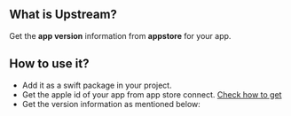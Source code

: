 ## What is Upstream?

Get the **app version** information from **appstore** for your app. 

## How to use it?

- Add it as a swift package in your project.
- Get the apple id of your app from app store connect. [Check how to get](https://github.com/myawesomehub/Upstream/blob/main/Asset/GetAppleIdForApp.png)
- Get the version information as mentioned below:

```swift


```
